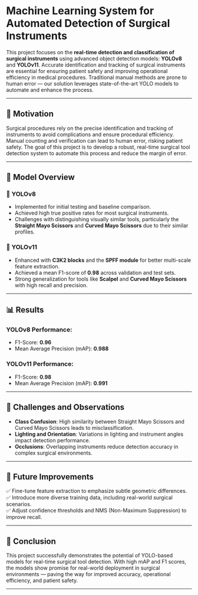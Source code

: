 # **Machine Learning System for Automated Detection of Surgical Instruments**  

This project focuses on the **real-time detection and classification of surgical instruments** using advanced object detection models: **YOLOv8** and **YOLOv11**. Accurate identification and tracking of surgical instruments are essential for ensuring patient safety and improving operational efficiency in medical procedures. Traditional manual methods are prone to human error — our solution leverages state-of-the-art YOLO models to automate and enhance the process.

---

## 📌 **Motivation**
Surgical procedures rely on the precise identification and tracking of instruments to avoid complications and ensure procedural efficiency. Manual counting and verification can lead to human error, risking patient safety. The goal of this project is to develop a robust, real-time surgical tool detection system to automate this process and reduce the margin of error.

---

## 🚀 **Model Overview**
### 🔹 **YOLOv8**
- Implemented for initial testing and baseline comparison.  
- Achieved high true positive rates for most surgical instruments.  
- Challenges with distinguishing visually similar tools, particularly the **Straight Mayo Scissors** and **Curved Mayo Scissors** due to their similar profiles.  

### 🔹 **YOLOv11**
- Enhanced with **C3K2 blocks** and the **SPFF module** for better multi-scale feature extraction.  
- Achieved a mean F1-score of **0.98** across validation and test sets.  
- Strong generalization for tools like **Scalpel** and **Curved Mayo Scissors** with high recall and precision.  

---

## 📊 **Results**
### YOLOv8 Performance:
- F1-Score: **0.96**  
- Mean Average Precision (mAP): **0.988**  

### YOLOv11 Performance:
- F1-Score: **0.98**  
- Mean Average Precision (mAP): **0.991**  

---

## 🧪 **Challenges and Observations**
- **Class Confusion**: High similarity between Straight Mayo Scissors and Curved Mayo Scissors leads to misclassification.  
- **Lighting and Orientation**: Variations in lighting and instrument angles impact detection performance.  
- **Occlusions**: Overlapping instruments reduce detection accuracy in complex surgical environments.  

---

## 🔎 **Future Improvements**
✅ Fine-tune feature extraction to emphasize subtle geometric differences.  
✅ Introduce more diverse training data, including real-world surgical scenarios.  
✅ Adjust confidence thresholds and NMS (Non-Maximum Suppression) to improve recall.  

---

## 🎯 **Conclusion**
This project successfully demonstrates the potential of YOLO-based models for real-time surgical tool detection. With high mAP and F1 scores, the models show promise for real-world deployment in surgical environments — paving the way for improved accuracy, operational efficiency, and patient safety.

---
